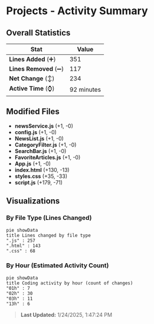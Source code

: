 # Projects - Activity Summary 

## Overall Statistics

| Stat                   | Value                                                             |
| ---------------------- | ----------------------------------------------------------------- |
| **Lines Added** (➕)   | 351                                          |
| **Lines Removed** (➖) | 117                                        |
| **Net Change** (↕)    | 234                |
| **Active Time** (⌚)   | 92 minutes |


## Modified Files
- **newsService.js** (+1, -0)
- **config.js** (+1, -0)
- **NewsList.js** (+1, -0)
- **CategoryFilter.js** (+1, -0)
- **SearchBar.js** (+1, -0)
- **FavoriteArticles.js** (+1, -0)
- **App.js** (+1, -0)
- **index.html** (+130, -13)
- **styles.css** (+35, -33)
- **script.js** (+179, -71)

## Visualizations

### By File Type (Lines Changed)

```mermaid
pie showData
title Lines changed by file type
".js" : 257
".html" : 143
".css" : 68
```

### By Hour (Estimated Activity Count)

```mermaid
pie showData
title Coding activity by hour (count of changes)
"01h" : 7
"02h" : 30
"03h" : 11
"13h" : 6
```


> **Last Updated:** 1/24/2025, 1:47:24 PM